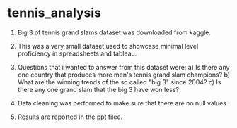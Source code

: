 # tennis_analysis
1) Big 3 of tennis grand slams dataset was downloaded from kaggle.
2) This was a very small dataset used to showcase minimal level proficiency in spreadsheets and tableau.
3) Questions that i wanted to answer from this dataset were: 
  a) Is there any one country that produces more men's tennis grand slam champions?
  b) What are the winning trends of the so called "big 3" since 2004?
  c) Is there any one grand slam that the big 3 have won less?
  
4) Data cleaning was performed to make sure that there are no null values.
5) Results are reported in the ppt filee.
